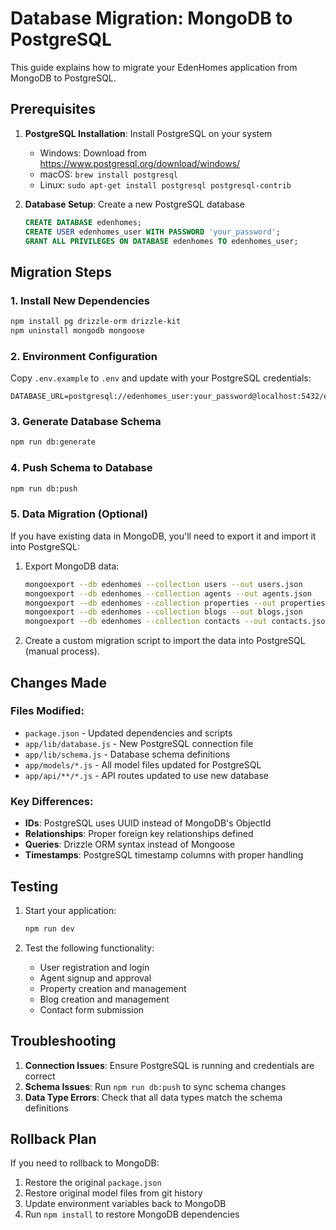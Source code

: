 # Database Migration: MongoDB to PostgreSQL

This guide explains how to migrate your EdenHomes application from MongoDB to PostgreSQL.

## Prerequisites

1. **PostgreSQL Installation**: Install PostgreSQL on your system
   - Windows: Download from https://www.postgresql.org/download/windows/
   - macOS: `brew install postgresql`
   - Linux: `sudo apt-get install postgresql postgresql-contrib`

2. **Database Setup**: Create a new PostgreSQL database
   ```sql
   CREATE DATABASE edenhomes;
   CREATE USER edenhomes_user WITH PASSWORD 'your_password';
   GRANT ALL PRIVILEGES ON DATABASE edenhomes TO edenhomes_user;
   ```

## Migration Steps

### 1. Install New Dependencies
```bash
npm install pg drizzle-orm drizzle-kit
npm uninstall mongodb mongoose
```

### 2. Environment Configuration
Copy `.env.example` to `.env` and update with your PostgreSQL credentials:
```env
DATABASE_URL=postgresql://edenhomes_user:your_password@localhost:5432/edenhomes
```

### 3. Generate Database Schema
```bash
npm run db:generate
```

### 4. Push Schema to Database
```bash
npm run db:push
```

### 5. Data Migration (Optional)
If you have existing data in MongoDB, you'll need to export it and import it into PostgreSQL:

1. Export MongoDB data:
   ```bash
   mongoexport --db edenhomes --collection users --out users.json
   mongoexport --db edenhomes --collection agents --out agents.json
   mongoexport --db edenhomes --collection properties --out properties.json
   mongoexport --db edenhomes --collection blogs --out blogs.json
   mongoexport --db edenhomes --collection contacts --out contacts.json
   ```

2. Create a custom migration script to import the data into PostgreSQL (manual process).

## Changes Made

### Files Modified:
- `package.json` - Updated dependencies and scripts
- `app/lib/database.js` - New PostgreSQL connection file
- `app/lib/schema.js` - Database schema definitions
- `app/models/*.js` - All model files updated for PostgreSQL
- `app/api/**/*.js` - API routes updated to use new database

### Key Differences:
- **IDs**: PostgreSQL uses UUID instead of MongoDB's ObjectId
- **Relationships**: Proper foreign key relationships defined
- **Queries**: Drizzle ORM syntax instead of Mongoose
- **Timestamps**: PostgreSQL timestamp columns with proper handling

## Testing

1. Start your application:
   ```bash
   npm run dev
   ```

2. Test the following functionality:
   - User registration and login
   - Agent signup and approval
   - Property creation and management
   - Blog creation and management
   - Contact form submission

## Troubleshooting

1. **Connection Issues**: Ensure PostgreSQL is running and credentials are correct
2. **Schema Issues**: Run `npm run db:push` to sync schema changes
3. **Data Type Errors**: Check that all data types match the schema definitions

## Rollback Plan

If you need to rollback to MongoDB:
1. Restore the original `package.json`
2. Restore original model files from git history
3. Update environment variables back to MongoDB
4. Run `npm install` to restore MongoDB dependencies
